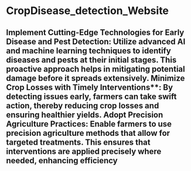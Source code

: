 # CropDisease_detection_Website
##  Implement Cutting-Edge Technologies for Early Disease and Pest Detection: Utilize advanced AI and machine learning techniques to identify diseases and pests at their initial stages. This proactive approach helps in mitigating potential damage before it spreads extensively. Minimize Crop Losses with Timely Interventions**: By detecting issues early, farmers can take swift action, thereby reducing crop losses and ensuring healthier yields. Adopt Precision Agriculture Practices: Enable farmers to use precision agriculture methods that allow for targeted treatments. This ensures that interventions are applied precisely where needed, enhancing efficiency
